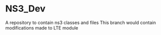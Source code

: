 # NS3_Dev
A repository to contain ns3 classes and files
This branch would contain modifications made to LTE module
